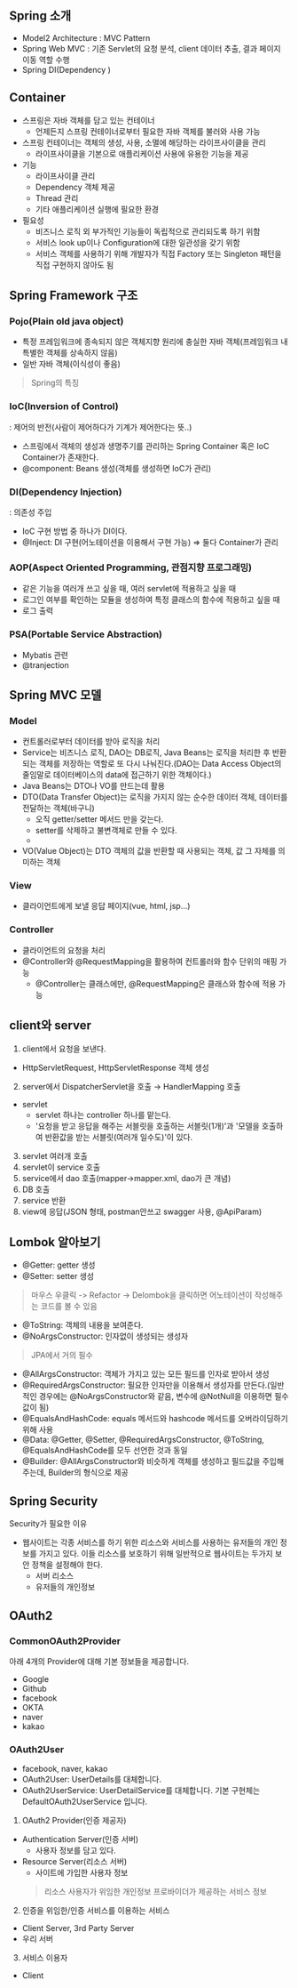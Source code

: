 ## Spring 소개

- Model2 Architecture : MVC Pattern
- Spring Web MVC : 기존 Servlet의 요청 분석, client 데이터 추출, 결과 페이지 이동 역할 수행
- Spring DI(Dependency )



## Container

- 스프링은 자바 객체를 담고 있는 컨테이너
  - 언제든지 스프링 컨테이너로부터 필요한 자바 객체를 불러와 사용 가능
- 스프링 컨테이너는 객체의 생성, 사용, 소멸에 해당하는 라이프사이클을 관리
  - 라이프사이클을 기본으로 애플리케이션 사용에 유용한 기능을 제공
- 기능
  - 라이프사이클 관리
  - Dependency 객체 제공
  - Thread 관리
  - 기타 애플리케이션 실행에 필요한 환경
- 필요성
  - 비즈니스 로직 외 부가적인 기능들이 독립적으로 관리되도록 하기 위함
  - 서비스 look up이나 Configuration에 대한 일관성을 갖기 위함
  - 서비스 객체를 사용하기 위해 개발자가 직접 Factory 또는 Singleton 패턴을 직접 구현하지 않아도 됨

## Spring Framework 구조

### Pojo(Plain old java object)

- 특정 프레임워크에 종속되지 않은 객체지향 원리에 충실한 자바 객체(프레임워크 내 특별한 객체를 상속하지 않음)
- 일반 자바 객체(이식성이 좋음)

> Spring의 특징

### IoC(Inversion of Control)

: 제어의 반전(사람이 제어하다가 기계가 제어한다는 뜻..)

- 스프링에서 객체의 생성과 생명주기를 관리하는 Spring Container 혹은 IoC Container가 존재한다.
- @component: Beans 생성(객체를 생성하면 IoC가 관리)

### DI(Dependency Injection)

  : 의존성 주입

- IoC 구현 방법 중 하나가 DI이다.
- @Inject: DI 구현(어노테이션을 이용해서 구현 가능)
  ⇒ 둘다 Container가 관리

### AOP(Aspect Oriented Programming, 관점지향 프로그래밍)

- 같은 기능을 여러개 쓰고 싶을 때, 여러 servlet에 적용하고 싶을 때
- 로그인 여부를 확인하는 모듈을 생성하여 특정 클래스의 함수에 적용하고 싶을 때
- 로그 출력

### PSA(Portable Service Abstraction)

- Mybatis 관련
- @tranjection

## Spring MVC 모델

### Model

- 컨트롤러로부터 데이터를 받아 로직을 처리
- Service는 비즈니스 로직, DAO는 DB로직, Java Beans는 로직을 처리한 후 반환되는 객체를 저장하는 역할로 또 다시 나눠진다.(DAO는 Data Access Object의 줄임말로 데이터베이스의 data에 접근하기 위한 객체이다.)
- Java Beans는 DTO나 VO를 만드는데 활용
- DTO(Data Transfer Object)는 로직을 가지지 않는 순수한 데이터 객체, 데이터를 전달하는 객체(바구니)
  - 오직 getter/setter 메서드 만을 갖는다.
  - setter를 삭제하고 불변객체로 만들 수 있다.
  - 
- VO(Value Object)는 DTO 객체의 값을 반환할 때 사용되는 객체, 값 그 자체를 의미하는 객체

### View

- 클라이언트에게 보낼 응답 페이지(vue, html, jsp...)

### Controller

- 클라이언트의 요청을 처리
- @Controller와 @RequestMapping을 활용하여 컨트롤러와 함수 단위의 매핑 가능
  - @Controller는 클래스에만, @RequestMapping은 클래스와 함수에 적용 가능

## client와 server

1. client에서 요청을 보낸다.
- HttpServletRequest, HttpServletResponse 객체 생성
2. server에서 DispatcherServlet을 호출 → HandlerMapping 호출
- servlet
  - servlet 하나는 controller 하나를 맡는다.
  - '요청을 받고 응답을 해주는 서블릿을 호출하는 서블릿(1개)'과 '모델을 호출하여 반환값을 받는 서블릿(여러개 일수도)'이 있다.
3. servlet 여러개 호출
4. servlet이 service 호출
5. service에서 dao 호출(mapper->mapper.xml, dao가 큰 개념)
6. DB 호출
7. service 반환
8. view에 응답(JSON 형태, postman안쓰고 swagger 사용, @ApiParam)

## Lombok 알아보기
- @Getter: getter 생성
- @Setter: setter 생성
> 마우스 우클릭 -> Refactor -> Delombok을 클릭하면 어노테이션이 작성해주는 코드를 볼 수 있음
- @ToString: 객체의 내용을 보여준다.
- @NoArgsConstructor: 인자없이 생성되는 생성자
> JPA에서 거의 필수
- @AllArgsConstructor: 객체가 가지고 있는 모든 필드를 인자로 받아서 생성
- @RequiredArgsConstructor: 필요한 인자만을 이용해서 생성자를 만든다.(일반적인 경우에는 @NoArgsConstructor와 같음, 변수에 @NotNull을 이용하면 필수값이 됨)
- @EqualsAndHashCode: equals 메서드와 hashcode 메서드를 오버라이딩하기 위해 사용
- @Data: @Getter, @Setter, @RequiredArgsConstructor, @ToString, @EqualsAndHashCode를 모두 선언한 것과 동일
- @Builder: @AllArgsConstructor와 비슷하게 객체를 생성하고 필드값을 주입해주는데, Builder의 형식으로 제공

## Spring Security
Security가 필요한 이유
- 웹사이트는 각종 서비스를 하기 위한 리소스와 서비스를 사용하는 유저들의 개인 정보를 가지고 있다. 이들 리소스를 보호하기 위해 일반적으로 웹사이트는 두가지 보안 정책을 설정해야 한다.
  - 서버 리소스
  - 유저들의 개인정보

## OAuth2
### CommonOAuth2Provider
아래 4개의 Provider에 대해 기본 정보들을 제공합니다.
- Google
- Github
- facebook
- OKTA
- naver
- kakao

### OAuth2User
- facebook, naver, kakao
- OAuth2User: UserDetails를 대체합니다.
- OAuth2UserService: UserDetailService를 대체합니다. 기본 구현체는 DefaultOAuth2UserService 입니다.

1. OAuth2 Provider(인증 제공자)
- Authentication Server(인증 서버)
  - 사용자 정보를 담고 있다.
- Resource Server(리소스 서버)
  - 사이트에 가입한 사용자 정보 
  > 리소스
  사용자가 위임한 개인정보
  프로바이더가 제공하는 서비스 정보
2. 인증을 위임한/인증 서비스를 이용하는 서비스
- Client Server, 3rd Party Server
- 우리 서버
3. 서비스 이용자
- Client
